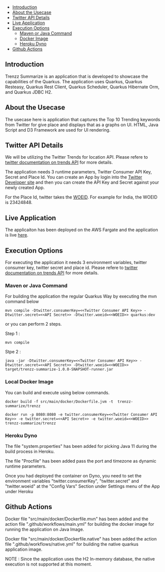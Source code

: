 - [Introduction](#introduction)
- [About the Usecase](#about-the-usecase)
- [Twitter API Details](#twitter-api-details)
- [Live Application](#live-application)
- [Execution Options](#execution-options)
    - [Maven or Java Command](#maven-or-java-command)
    - [Docker Image](#docker-image)
    - [Heroku Dyno](#heroku-dyno)
- [Github Actions](#github-actions)

## Introduction

Trenzz Summarize is an application that is developed to showcase the capabilities of the Quarkus. The application uses Quarkus, Quarkus Resteasy, Quarkus Rest Client, Quarkus Scheduler, Quarkus Hibernate Orm, and Quarkus JDBC H2.

## About the Usecase

The usecase here is application that captures the Top 10 Trending keywords from Twitter for give place and displays that as a graphs on UI. HTML, Java Script and D3 Framework are used for UI rendering.

## Twitter API Details

We will be utilizing the Twitter Trends for location API. Please refere to [twitter documentation on trends API](https://developer.twitter.com/en/docs/trends/trends-for-location/overview) for more details. 

The application  needs 3 runtime parameters, Twitter Consumer API Key, Secret and Place Id. You can create an App by login into the [Twitter Developer site](https://developer.twitter.com/en/apps) and then you can create the API Key and Secret against your newly created App. 

For the Place Id, twitter takes the [WOEID](https://en.wikipedia.org/wiki/WOEID). For example for India, the WOEID is 23424848.

## Live Application

The applicaiton has been deployed on the AWS Fargate and the application is live [here](http://54.227.41.49:8080/).

## Execution Options

For executing the application it needs 3 environment variables, twitter consumer key, twitter secret and place id. Please refere to [twitter documentation on trends API](https://developer.twitter.com/en/docs/trends/trends-for-location/overview) for more details.

### Maven or Java Command

For building the application the regular Quarkus Way by executing the mvn command below 

```
mvn compile -Dtwitter.consumerKey=<<Twitter Consumer API Key>> -Dtwitter.secret=<<API Secret>> -Dtwitter.woeid=<<WOEID>> quarkus:dev
```

or you can perform 2 steps.

Step 1 :
```
mvn compile
```

Stpe 2 :
```
java -jar -Dtwitter.consumerKey=<<Twitter Consumer API Key>> -Dtwitter.secret=<<API Secret>> -Dtwitter.woeid=<<WOEID>> target/trenzz-summarize-1.0.0-SNAPSHOT-runner.jar
```

### Local Docker Image

You can build and execute using below commands.

```
docker build -f src/main/docker/Dockerfile.jvm -t  trenzz-summarize/trenzz
```

```
docker run -p 8080:8080 -e twitter.consumerKey=<<Twitter Consumer API Key>> -e twitter.secret=<<API Secret>> -e twitter.woeid=<<WOEID>> trenzz-summarize/trenzz
```

### Heroku Dyno

The file "system.properties" has been added for picking Java 11 during the build process in Heroku.

The file "Procfile" has been added pass the port and timezone as dynamic runtime parameters.

Once you had deployed the container on Dyno, you need to set the environment variables "twitter.consumerKey", "twitter.secret" and "twitter.woeid" at the "Config Vars" Section under Settings menu of the App under Heroku

## Github Actions

Docker file "src/main/docker/Dockerfile.mvn" has been added and the action file ".github/workflows/main.yml" for building the docker image for running the application on Java Image.

Docker file "src/main/docker/Dockerfile.native" has been added the action file ".github/workflows/native.yml" for building the native quarkus application image.

NOTE : Since the application uses the H2 In-memory database, the native execution is not supported at this moment.